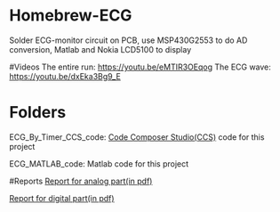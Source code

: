 # Homebrew-ECG
Solder ECG-monitor circuit on PCB, use MSP430G2553 to do AD conversion, Matlab and Nokia LCD5100 to display

#Videos
The entire run: https://youtu.be/eMTIR3OEqog
The ECG wave: https://youtu.be/dxEka3Bg9_E

# Folders
ECG_By_Timer_CCS_code: [Code Composer Studio(CCS)](http://www.ti.com/tool/ccstudio) code for this project

ECG_MATLAB_code: Matlab code for this project

#Reports
[Report for analog part(in pdf)](https://github.com/RodenLuo/Homebrew-ECG/blob/master/analog_part_report.pdf)

[Report for digital part(in pdf)](https://github.com/RodenLuo/Homebrew-ECG/blob/master/digital_part_report.pdf)
